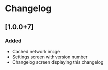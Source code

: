 # Changelog

## [1.0.0+7]

### Added

- Cached network image
- Settings screen with version number
- Changelog screen displaying this changelog
